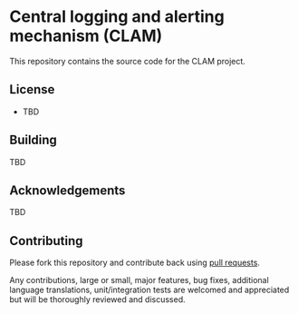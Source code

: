 # Central logging and alerting mechanism (CLAM)

This repository contains the source code for the CLAM project.


## License

* TBD

## Building

TBD

## Acknowledgements

TBD

## Contributing

Please fork this repository and contribute back using
[pull requests](https://github.com/malhotra-vikas/alert-angel/pulls).

Any contributions, large or small, major features, bug fixes, additional
language translations, unit/integration tests are welcomed and appreciated
but will be thoroughly reviewed and discussed.